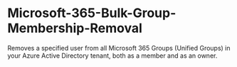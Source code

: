 # Microsoft-365-Bulk-Group-Membership-Removal
Removes a specified user from all Microsoft 365 Groups (Unified Groups) in your Azure Active Directory tenant, both as a member and as an owner.
